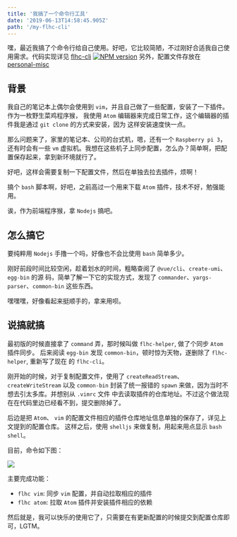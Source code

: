 ```yaml
---
title: '我搞了一个命令行工具'
date: '2019-06-13T14:58:45.905Z'
path: '/my-flhc-cli'
---
```


嘿，最近我搞了个命令行给自己使用。好吧，它比较简陋，不过刚好合适我自己使用需求。代码实现详见
[flhc-cli](https://github.com/GHLandy/flhc-cli.git) [![NPM version][npm-image]][npm-url]
另外，配置文件存放在 [personal-misc](https://github.com/GHLandy/personal-misc.git)

[npm-image]: https://img.shields.io/npm/v/flhc-cli.svg?style=flat-square
[npm-url]: https://npmjs.org/package/flhc-cli

## 背景

我自己的笔记本上偶尔会使用到 `vim`，并且自己做了一些配置，安装了一下插件。作为一枚野生菜鸡程序猴，
我使用 `Atom` 编辑器来完成日常工作，这个编辑器的插件我是通过 `git clone` 的方式来安装，因为
这样安装速度快一点。

那么问题来了，家里的笔记本、公司的台式机，嗯，还有一个 `Raspberry pi 3`，还有时会有一些 `vm`
虚拟机。我想在这些机子上同步配置，怎么办？简单啊，把配置保存起来，拿到新环境就行了。

好吧，这样会需要复制一下配置文件，然后在单独去拉去插件，烦啊！

搞个 `bash` 脚本啊，好吧，之前高过一个用来下载 `Atom` 插件，技术不好，勉强能用。

诶，作为前端程序猴，拿 `Nodejs` 搞吧。

## 怎么搞它

要纯粹用 `Nodejs` 手撸一个吗，好像也不会比使用 `bash` 简单多少。

刚好前段时间比较空闲，趁着划水的时间，粗略查阅了 `@vue/cli`、`create-umi`、`egg-bin` 的源
码，简单了解一下它的实现方式，发现了 `commander`、`yargs-parser`、`common-bin` 这些东西。

嘿嘿嘿，好像看起来挺顺手的，拿来用呗。

## 说搞就搞

最初版的时候直接拿了 `command` 弄，那时候叫做 `flhc-helper`, 做了个同步 `Atom` 插件同步。
后来阅读 `egg-bin` 发现 `common-bin`，顿时惊为天物，遂删除了 `flhc-helper`, 重新写了现在
的 `flhc-cli`。

刚开始的时候，对于复制配置文件，使用了 `createReadStream`、`createWriteStream` 以及
`common-bin` 封装了统一报错的 `spawn` 来做，因为当时不想去引太多库。并想别从 `.vimrc` 文件
中去读取插件的仓库地址。不过这个做法现在在代码里边已经看不到，提交删除掉了。

后边是把 `Atom`、 `vim` 的配置文件相应的插件仓库地址信息单独的保存了，详见上文提到的配置仓库。
这样之后，使用 `shelljs` 来做复制，用起来用点显示 `bash shell`。

目前，命令如下图：

![](https://images.ghlandy.com/my-flhc-cli.png)

主要完成功能：

- `flhc vim`: 同步 `vim` 配置，并自动拉取相应的插件
- `flhc atom`: 拉取 `Atom` 插件并安装插件相应的依赖

然后就是，我可以快乐的使用它了，只需要在有更新配置的时候提交到配置仓库即可，LGTM。

